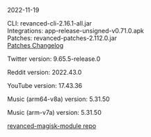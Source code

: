 2022-11-19
  
CLI: revanced-cli-2.16.1-all.jar  
Integrations: app-release-unsigned-v0.71.0.apk  
Patches: revanced-patches-2.112.0.jar  
[Patches Changelog](https://github.com/revanced/revanced-patches/releases/tag/v2.112.0)  

Twitter version: 9.65.5-release.0  

Reddit version: 2022.43.0  

YouTube version: 17.43.36  

Music (arm64-v8a) version: 5.31.50  

Music (arm-v7a) version: 5.31.50  

[revanced-magisk-module repo](https://github.com/j-hc/revanced-magisk-module)
